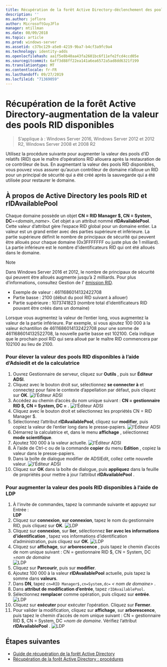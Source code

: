 ```yaml
---
title: Récupération de la forêt Active Directory-déclenchement des pools RID
description: ''
ms.author: joflore
author: MicrosoftGuyJFlo
manager: mtillman
ms.date: 08/09/2018
ms.topic: article
ms.prod: windows-server
ms.assetid: c37bc129-a5e0-4219-9ba7-b4cf3a9fc9a4
ms.technology: identity-adds
ms.openlocfilehash: aa1f5e8b40aa43fa2601bc6f11efe2fcd4ccd05e
ms.sourcegitcommit: 6aff3d88ff22ea141a6ea6572a5ad8dd6321f199
ms.translationtype: MT
ms.contentlocale: fr-FR
ms.lasthandoff: 09/27/2019
ms.locfileid: "71369059"
---
```

# <a name="ad-forest-recovery---raising-the-value-of-available-rid-pools"></a>Récupération de la forêt Active Directory-augmentation de la valeur des pools RID disponibles 

>S’applique à : Windows Server 2016, Windows Server 2012 et 2012 R2, Windows Server 2008 et 2008 R2

Utilisez la procédure suivante pour augmenter la valeur des pools d’ID relatifs (RID) que le maître d’opérations RID allouera après la restauration de ce contrôleur de bus. En augmentant la valeur des pools RID disponibles, vous pouvez vous assurer qu’aucun contrôleur de domaine n’alloue un RID pour un principal de sécurité qui a été créé après la sauvegarde qui a été utilisée pour restaurer le domaine. 

## <a name="about-active-directory-rid-pools-and-ridavailablepool"></a>À propos de Active Directory les pools RID et rIDAvailablePool

Chaque domaine possède un objet **CN = RID Manager $, CN = System, DC**=<*domain_name*>. Cet objet a un attribut nommé **rIDAvailablePool**. Cette valeur d’attribut gère l’espace RID global pour un domaine entier. La valeur est un grand entier avec des parties supérieure et inférieure. La partie supérieure définit le nombre de principaux de sécurité qui peuvent être alloués pour chaque domaine (0x3FFFFFFF ou juste plus de 1 milliard). La partie inférieure est le nombre d’identificateurs RID qui ont été alloués dans le domaine. 
  
> [!NOTE]
> Dans Windows Server 2016 et 2012, le nombre de principaux de sécurité qui peuvent être alloués augmente jusqu’à 2 milliards. Pour plus d’informations, consultez Gestion de l' [émission RID](https://technet.microsoft.com/library/jj574229.aspx). 
  
- Exemple de valeur : 4611686014132422708  
- Partie basse : 2100 (début du pool RID suivant à allouer)  
- Partie supérieure : 1073741823 (nombre total d’identificateurs RID pouvant être créés dans un domaine)  
  
Lorsque vous augmentez la valeur de l’entier long, vous augmentez la valeur de la partie inférieure. Par exemple, si vous ajoutez 100 000 à la valeur échantillon de 4611686014132422708 pour une somme de 4611686014132522708, la nouvelle partie basse est 102100. Cela indique que le prochain pool RID qui sera alloué par le maître RID commencera par 102100 au lieu de 2100. 
  
### <a name="to-raise-the-value-of-available-rid-pools-using-adsiedit-and-the-calculator"></a>Pour élever la valeur des pools RID disponibles à l’aide d’Adsiedit et de la calculatrice

1. Ouvrez Gestionnaire de serveur, cliquez sur **Outils** , puis sur **Éditeur ADSI**.
2. Cliquez avec le bouton droit sur, sélectionnez **se connecter à** et connectez pour faire le contexte d’appellation par défaut, puis cliquez sur **OK**.
   ![l’Éditeur ADSI](media/AD-Forest-Recovery-Raise-RID-Pool/adsi1.png) 
3. Accédez au chemin d’accès du nom unique suivant : **CN = gestionnaire RID $, CN = System, DC =<domain name>** .
   ![l’Éditeur ADSI](media/AD-Forest-Recovery-Raise-RID-Pool/adsi2.png) 
3. Cliquez avec le bouton droit et sélectionnez les propriétés CN = RID Manager $. 
4. Sélectionnez l’attribut **rIDAvailablePool**, cliquez sur **modifier**, puis copiez la valeur de l’entier long dans le presse-papiers.
   ![l’Éditeur ADSI](media/AD-Forest-Recovery-Raise-RID-Pool/adsi3.png)  
5. Démarrez la calculatrice et, dans le menu **affichage** , sélectionnez **mode scientifique**. 
6. Ajoutez 100 000 à la valeur actuelle.
   ![l’Éditeur ADSI](media/AD-Forest-Recovery-Raise-RID-Pool/adsi4.png) 
7. À l’aide de Ctrl-c ou de la commande **copier** du menu **Edition** , copiez la valeur dans le presse-papiers. 
8. Dans la boîte de dialogue modifier de ADSIEdit, collez cette nouvelle valeur. 
   ![l’Éditeur ADSI](media/AD-Forest-Recovery-Raise-RID-Pool/adsi5.png) 
9. Cliquez sur **OK** dans la boîte de dialogue, puis **appliquez** dans la feuille de propriétés pour mettre à jour l’attribut **rIDAvailablePool** . 
  
### <a name="to-raise-the-value-of-available-rid-pools-using-ldp"></a>Pour augmenter la valeur des pools RID disponibles à l’aide de LDP  
  
1. À l'invite de commandes, tapez la commande suivante et appuyez sur Entrée :  
   **LDP**  
2. Cliquez sur **connexion**, **sur connexion**, tapez le nom du gestionnaire RID, puis cliquez sur **OK**. 
   ![LDP](media/AD-Forest-Recovery-Raise-RID-Pool/ldp1.png)
3. Cliquez sur **connexion**, sur **lier**, sélectionnez **lier avec les informations d’identification** , tapez vos informations d’identification d’administration, puis cliquez sur **OK**. 
   ![LDP](media/AD-Forest-Recovery-Raise-RID-Pool/ldp2.png)
4. Cliquez sur **affichage**, sur **arborescence** , puis tapez le chemin d’accès de nom unique suivant : CN = gestionnaire RID $, CN = System, DC =*nom de domaine*  
   ![LDP](media/AD-Forest-Recovery-Raise-RID-Pool/ldp3.png)
5. Cliquez sur **Parcourir**, puis sur **modifier**. 
6. Ajoutez 100 000 à la valeur **rIDAvailablePool** actuelle, puis tapez la somme dans **valeurs**. 
7. Dans **DN**, tapez `cn=RID Manager$,cn=System,dc=` *< nom de domaine\>* . 
8. Dans **attribut de modification d’entrée**, tapez `rIDAvailablePool`. 
9. Sélectionnez **remplacer** comme opération, puis cliquez sur **entrée**.
   ![LDP](media/AD-Forest-Recovery-Raise-RID-Pool/ldp4.png) 
10. Cliquez sur **exécuter** pour exécuter l’opération. Cliquez sur **Fermer**.
11. Pour valider la modification, cliquez sur **affichage**, sur **arborescence**, puis tapez le chemin d’accès de nom unique suivant : CN = gestionnaire RID $, CN = System, DC =*nom de domaine*.   Vérifiez l’attribut **rIDAvailablePool** . 
   ![LDP](media/AD-Forest-Recovery-Raise-RID-Pool/ldp5.png)

## <a name="next-steps"></a>Étapes suivantes

- [Guide de récupération de la forêt Active Directory](AD-Forest-Recovery-Guide.md)
- [Récupération de la forêt Active Directory : procédures](AD-Forest-Recovery-Procedures.md)
